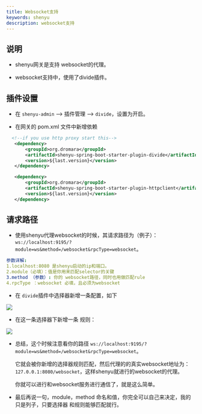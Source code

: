 ```yaml
---
title: Websocket支持
keywords: shenyu
description: websocket支持
---
```


## 说明

* shenyu网关是支持 websocket的代理。

* websocket支持中，使用了divide插件。


## 插件设置

* 在 `shenyu-admin` --> 插件管理 --> ` divide `，设置为开启。

* 在网关的 pom.xml 文件中新增依赖

```xml
  <!--if you use http proxy start this-->
   <dependency>
       <groupId>org.dromara</groupId>
       <artifactId>shenyu-spring-boot-starter-plugin-divide</artifactId>
       <version>${last.version}</version>
   </dependency>

   <dependency>
       <groupId>org.dromara</groupId>
       <artifactId>shenyu-spring-boot-starter-plugin-httpclient</artifactId>
       <version>${last.version}</version>
   </dependency>
```
## 请求路径

* 使用shenyu代理websocket的时候，其请求路径为（例子）：`ws://localhost:9195/?module=ws&method=/websocket&rpcType=websocket`。

```yaml
参数详解:
1.localhost:8080 是shenyu启动的ip和端口。
2.module（必填）：值是你用来匹配selector的关键
3.method （参数）: 你的 websocket路径，同时也用做匹配rule
4.rpcType ：websocket 必填，且必须为websocket
```

* 在 `divide`插件中选择器新增一条配置，如下

![](https://yu199195.github.io/images/soul/websocket-selector.png)


* 在这一条选择器下新增一条 规则：

![](https://yu199195.github.io/images/soul/websocket-rule.png)


* 总结，这个时候注意看你的路径 `ws://localhost:9195/?module=ws&method=/websocket&rpcType=websocket`。

  它就会被你新增的选择器规则匹配，然后代理的的真实websocket地址为：`127.0.0.1:8080/websocket`，这样shenyu就进行的websocket的代理。
  
  你就可以进行和websocket服务进行通信了，就是这么简单。
  
* 最后再说一句，module，method 命名和值，你完全可以自己来决定，我的只是列子，只要选择器 和规则能够匹配就行。  
